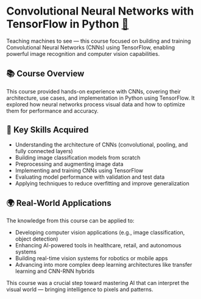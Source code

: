 # Convolutional Neural Networks with TensorFlow in Python [🔗](https://learn.365datascience.com/c/62d4293373/)

Teaching machines to see — this course focused on building and training Convolutional Neural Networks (CNNs) using TensorFlow, enabling powerful image recognition and computer vision capabilities.

## 📚 Course Overview

This course provided hands-on experience with CNNs, covering their architecture, use cases, and implementation in Python using TensorFlow. It explored how neural networks process visual data and how to optimize them for performance and accuracy.

## 🧠 Key Skills Acquired

- Understanding the architecture of CNNs (convolutional, pooling, and fully connected layers)  
- Building image classification models from scratch  
- Preprocessing and augmenting image data  
- Implementing and training CNNs using TensorFlow  
- Evaluating model performance with validation and test data  
- Applying techniques to reduce overfitting and improve generalization

## 🌍 Real-World Applications

The knowledge from this course can be applied to:

- Developing computer vision applications (e.g., image classification, object detection)  
- Enhancing AI-powered tools in healthcare, retail, and autonomous systems  
- Building real-time vision systems for robotics or mobile apps  
- Advancing into more complex deep learning architectures like transfer learning and CNN-RNN hybrids

This course was a crucial step toward mastering AI that can interpret the visual world — bringing intelligence to pixels and patterns.
